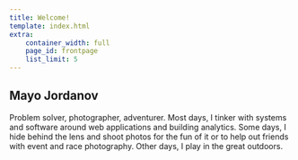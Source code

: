 ```yaml
---
title: Welcome!
template: index.html
extra:
    container_width: full
    page_id: frontpage
    list_limit: 5
---
```

## Mayo Jordanov

Problem solver, photographer, adventurer. Most days, I tinker with systems and software around web applications and building analytics. Some days, I hide behind the lens and shoot photos for the fun of it or to help out friends with event and race photography. Other days, I play in the great outdoors.
